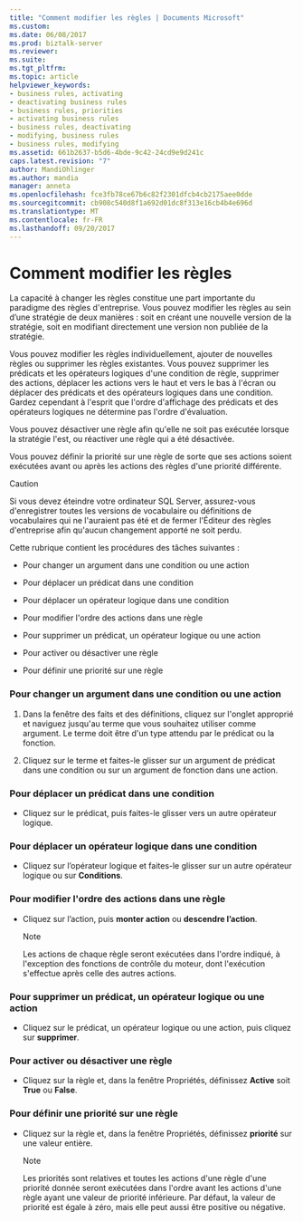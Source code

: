 ```yaml
---
title: "Comment modifier les règles | Documents Microsoft"
ms.custom: 
ms.date: 06/08/2017
ms.prod: biztalk-server
ms.reviewer: 
ms.suite: 
ms.tgt_pltfrm: 
ms.topic: article
helpviewer_keywords:
- business rules, activating
- deactivating business rules
- business rules, priorities
- activating business rules
- business rules, deactivating
- modifying, business rules
- business rules, modifying
ms.assetid: 661b2637-b5d6-4bde-9c42-24cd9e9d241c
caps.latest.revision: "7"
author: MandiOhlinger
ms.author: mandia
manager: anneta
ms.openlocfilehash: fce3fb78ce67b6c82f2301dfcb4cb2175aee0dde
ms.sourcegitcommit: cb908c540d8f1a692d01dc8f313e16cb4b4e696d
ms.translationtype: MT
ms.contentlocale: fr-FR
ms.lasthandoff: 09/20/2017
---
```

# <a name="how-to-modify-rules"></a>Comment modifier les règles
La capacité à changer les règles constitue une part importante du paradigme des règles d'entreprise. Vous pouvez modifier les règles au sein d’une stratégie de deux manières : soit en créant une nouvelle version de la stratégie, soit en modifiant directement une version non publiée de la stratégie.  
  
 Vous pouvez modifier les règles individuellement, ajouter de nouvelles règles ou supprimer les règles existantes. Vous pouvez supprimer les prédicats et les opérateurs logiques d'une condition de règle, supprimer des actions, déplacer les actions vers le haut et vers le bas à l'écran ou déplacer des prédicats et des opérateurs logiques dans une condition. Gardez cependant à l'esprit que l'ordre d'affichage des prédicats et des opérateurs logiques ne détermine pas l'ordre d'évaluation.  
  
 Vous pouvez désactiver une règle afin qu'elle ne soit pas exécutée lorsque la stratégie l'est, ou réactiver une règle qui a été désactivée.  
  
 Vous pouvez définir la priorité sur une règle de sorte que ses actions soient exécutées avant ou après les actions des règles d'une priorité différente.  
  
> [!CAUTION]
>  Si vous devez éteindre votre ordinateur SQL Server, assurez-vous d'enregistrer toutes les versions de vocabulaire ou définitions de vocabulaires qui ne l'auraient pas été et de fermer l'Éditeur des règles d'entreprise afin qu'aucun changement apporté ne soit perdu.  
  
 Cette rubrique contient les procédures des tâches suivantes :  
  
-   Pour changer un argument dans une condition ou une action  
  
-   Pour déplacer un prédicat dans une condition  
  
-   Pour déplacer un opérateur logique dans une condition  
  
-   Pour modifier l'ordre des actions dans une règle  
  
-   Pour supprimer un prédicat, un opérateur logique ou une action  
  
-   Pour activer ou désactiver une règle  
  
-   Pour définir une priorité sur une règle  
  
### <a name="to-change-an-argument-in-a-condition-or-action"></a>Pour changer un argument dans une condition ou une action  
  
1.  Dans la fenêtre des faits et des définitions, cliquez sur l'onglet approprié et naviguez jusqu'au terme que vous souhaitez utiliser comme argument. Le terme doit être d'un type attendu par le prédicat ou la fonction.  
  
2.  Cliquez sur le terme et faites-le glisser sur un argument de prédicat dans une condition ou sur un argument de fonction dans une action.  
  
### <a name="to-move-a-predicate-within-a-condition"></a>Pour déplacer un prédicat dans une condition  
  
-   Cliquez sur le prédicat, puis faites-le glisser vers un autre opérateur logique.  
  
### <a name="to-move-a-logical-operator-within-a-condition"></a>Pour déplacer un opérateur logique dans une condition  
  
-   Cliquez sur l’opérateur logique et faites-le glisser sur un autre opérateur logique ou sur **Conditions**.  
  
### <a name="to-change-the-order-of-actions-within-a-rule"></a>Pour modifier l'ordre des actions dans une règle  
  
-   Cliquez sur l’action, puis **monter action** ou **descendre l’action**.  
  
    > [!NOTE]
    >  Les actions de chaque règle seront exécutées dans l'ordre indiqué, à l'exception des fonctions de contrôle du moteur, dont l'exécution s'effectue après celle des autres actions.  
  
### <a name="to-delete-a-predicate-logical-operator-or-action"></a>Pour supprimer un prédicat, un opérateur logique ou une action  
  
-   Cliquez sur le prédicat, un opérateur logique ou une action, puis cliquez sur **supprimer**.  
  
### <a name="to-activate-or-deactivate-a-rule"></a>Pour activer ou désactiver une règle  
  
-   Cliquez sur la règle et, dans la fenêtre Propriétés, définissez **Active** soit **True** ou **False**.  
  
### <a name="to-set-a-priority-on-a-rule"></a>Pour définir une priorité sur une règle  
  
-   Cliquez sur la règle et, dans la fenêtre Propriétés, définissez **priorité** sur une valeur entière.  
  
    > [!NOTE]
    >  Les priorités sont relatives et toutes les actions d'une règle d'une priorité donnée seront exécutées dans l'ordre avant les actions d'une règle ayant une valeur de priorité inférieure. Par défaut, la valeur de priorité est égale à zéro, mais elle peut aussi être positive ou négative.